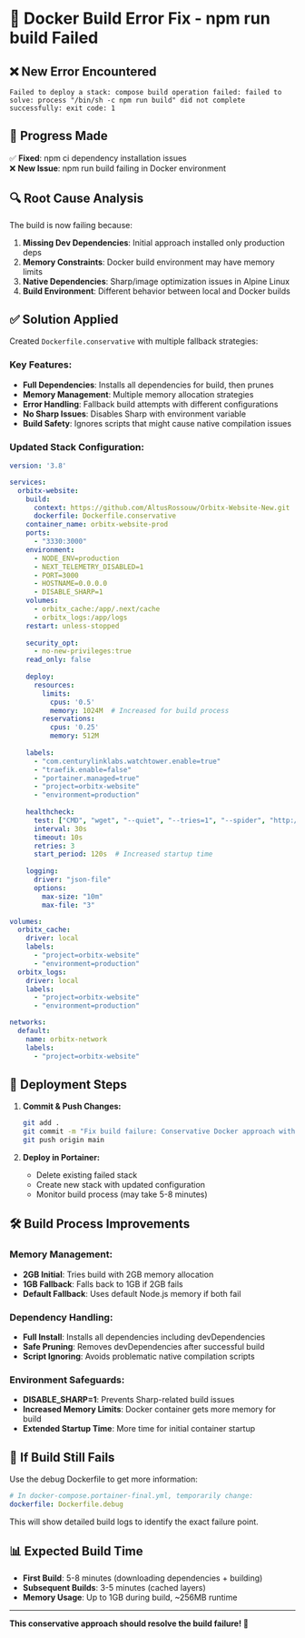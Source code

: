 # 🔧 Docker Build Error Fix - npm run build Failed

## ❌ **New Error Encountered**
```
Failed to deploy a stack: compose build operation failed: failed to solve: process "/bin/sh -c npm run build" did not complete successfully: exit code: 1
```

## 🎯 **Progress Made**
✅ **Fixed**: npm ci dependency installation issues  
❌ **New Issue**: npm run build failing in Docker environment

## 🔍 **Root Cause Analysis**

The build is now failing because:
1. **Missing Dev Dependencies**: Initial approach installed only production deps
2. **Memory Constraints**: Docker build environment may have memory limits
3. **Native Dependencies**: Sharp/image optimization issues in Alpine Linux
4. **Build Environment**: Different behavior between local and Docker builds

## ✅ **Solution Applied**

Created `Dockerfile.conservative` with multiple fallback strategies:

### **Key Features:**
- **Full Dependencies**: Installs all dependencies for build, then prunes
- **Memory Management**: Multiple memory allocation strategies
- **Error Handling**: Fallback build attempts with different configurations
- **No Sharp Issues**: Disables Sharp with environment variable
- **Build Safety**: Ignores scripts that might cause native compilation issues

### **Updated Stack Configuration:**

```yaml
version: '3.8'

services:
  orbitx-website:
    build: 
      context: https://github.com/AltusRossouw/Orbitx-Website-New.git
      dockerfile: Dockerfile.conservative
    container_name: orbitx-website-prod
    ports:
      - "3330:3000"
    environment:
      - NODE_ENV=production
      - NEXT_TELEMETRY_DISABLED=1
      - PORT=3000
      - HOSTNAME=0.0.0.0
      - DISABLE_SHARP=1
    volumes:
      - orbitx_cache:/app/.next/cache
      - orbitx_logs:/app/logs
    restart: unless-stopped
    
    security_opt:
      - no-new-privileges:true
    read_only: false
    
    deploy:
      resources:
        limits:
          cpus: '0.5'
          memory: 1024M  # Increased for build process
        reservations:
          cpus: '0.25'
          memory: 512M
    
    labels:
      - "com.centurylinklabs.watchtower.enable=true"
      - "traefik.enable=false"
      - "portainer.managed=true"
      - "project=orbitx-website"
      - "environment=production"
    
    healthcheck:
      test: ["CMD", "wget", "--quiet", "--tries=1", "--spider", "http://localhost:3000/api/health"]
      interval: 30s
      timeout: 10s
      retries: 3
      start_period: 120s  # Increased startup time
    
    logging:
      driver: "json-file"
      options:
        max-size: "10m"
        max-file: "3"

volumes:
  orbitx_cache:
    driver: local
    labels:
      - "project=orbitx-website"
      - "environment=production"
  orbitx_logs:
    driver: local
    labels:
      - "project=orbitx-website" 
      - "environment=production"

networks:
  default:
    name: orbitx-network
    labels:
      - "project=orbitx-website"
```

## 🚀 **Deployment Steps**

1. **Commit & Push Changes:**
   ```bash
   git add .
   git commit -m "Fix build failure: Conservative Docker approach with memory management"
   git push origin main
   ```

2. **Deploy in Portainer:**
   - Delete existing failed stack
   - Create new stack with updated configuration
   - Monitor build process (may take 5-8 minutes)

## 🛠 **Build Process Improvements**

### **Memory Management:**
- **2GB Initial**: Tries build with 2GB memory allocation
- **1GB Fallback**: Falls back to 1GB if 2GB fails
- **Default Fallback**: Uses default Node.js memory if both fail

### **Dependency Handling:**
- **Full Install**: Installs all dependencies including devDependencies
- **Safe Pruning**: Removes devDependencies after successful build
- **Script Ignoring**: Avoids problematic native compilation scripts

### **Environment Safeguards:**
- **DISABLE_SHARP=1**: Prevents Sharp-related build issues
- **Increased Memory Limits**: Docker container gets more memory for build
- **Extended Startup Time**: More time for initial container startup

## 🐛 **If Build Still Fails**

Use the debug Dockerfile to get more information:

```yaml
# In docker-compose.portainer-final.yml, temporarily change:
dockerfile: Dockerfile.debug
```

This will show detailed build logs to identify the exact failure point.

## 📊 **Expected Build Time**
- **First Build**: 5-8 minutes (downloading dependencies + building)
- **Subsequent Builds**: 3-5 minutes (cached layers)
- **Memory Usage**: Up to 1GB during build, ~256MB runtime

---

**This conservative approach should resolve the build failure! 🎉**
